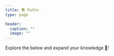 ```yaml
---
title: 📚 Paths
type: page

header:
  caption: ""
  image: ""
---
```


Explore the below and expand your knowledge :crystal_ball:!
